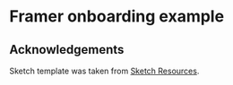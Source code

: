 # Framer onboarding example

## Acknowledgements

Sketch template was taken from [Sketch Resources](http://www.sketchappsources.com/free-source/1138-app-on-boarding-tour-template-sketch-freebie-resouce.html).
